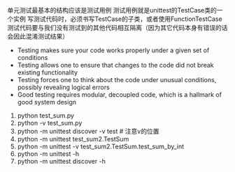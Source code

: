 单元测试最基本的结构应该是测试用例
测试用例就是unittest的TestCase类的一个实例
写测试代码时，必须书写TestCase的子类，或者使用FunctionTestCase
测试代码要与我们没有测试到的其他代码相互隔离（因为其它代码本身有错误的话会因此混淆测试结果）

- Testing makes sure your code works properly under a given set of conditions
- Testing allows one to ensure that changes to the code did not break existing functionality
- Testing forces one to think about the code under unusual conditions, possibly revealing logical errors
- Good testing requires modular, decoupled code, which is a hallmark of good system design

1. python test_sum.py
2. python -v test_sum.py
3. python -m unittest discover -v test      # 注意v的位置
4. python -m unittest test_sum2.TestSum
5. python -m unittest -v test_sum2.TestSum.test_sum_by_int
6. python -m unittest -h
7. python -m unittest discover -h
